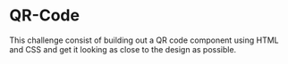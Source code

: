 # QR-Code
This challenge consist of  building  out a QR code component using HTML and CSS and get it looking as close to the design as possible.
